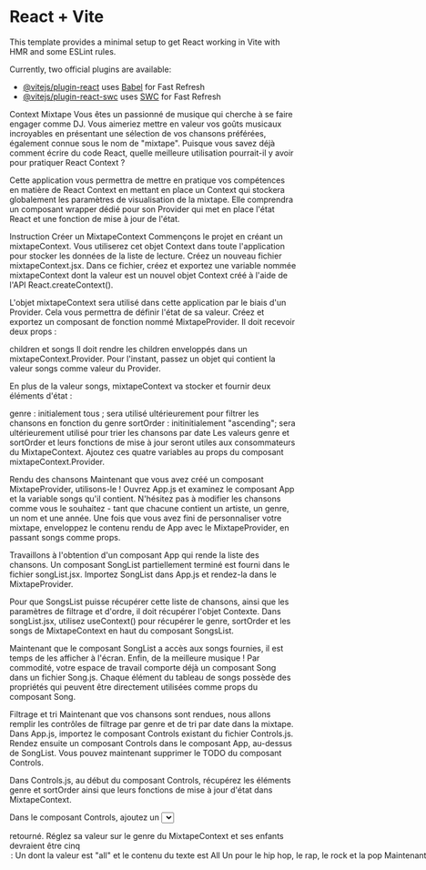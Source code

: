 # React + Vite

This template provides a minimal setup to get React working in Vite with HMR and some ESLint rules.

Currently, two official plugins are available:

- [@vitejs/plugin-react](https://github.com/vitejs/vite-plugin-react/blob/main/packages/plugin-react/README.md) uses [Babel](https://babeljs.io/) for Fast Refresh
- [@vitejs/plugin-react-swc](https://github.com/vitejs/vite-plugin-react-swc) uses [SWC](https://swc.rs/) for Fast Refresh


<!-- What to do here -->

Context Mixtape
Vous êtes un passionné de musique qui cherche à se faire engager comme DJ. Vous aimeriez mettre en valeur vos goûts musicaux incroyables en présentant une sélection de vos chansons préférées, également connue sous le nom de "mixtape". Puisque vous savez déjà comment écrire du code React, quelle meilleure utilisation pourrait-il y avoir pour pratiquer React Context ?

Cette application vous permettra de mettre en pratique vos compétences en matière de React Context en mettant en place un Context qui stockera globalement les paramètres de visualisation de la mixtape. Elle comprendra un composant wrapper dédié pour son Provider qui met en place l'état React et une fonction de mise à jour de l'état.

Instruction
Créer un MixtapeContext
Commençons le projet en créant un mixtapeContext. Vous utiliserez cet objet Context dans toute l'application pour stocker les données de la liste de lecture.
Créez un nouveau fichier mixtapeContext.jsx. Dans ce fichier, créez et exportez une variable nommée mixtapeContext dont la valeur est un nouvel objet Context créé à l'aide de l'API React.createContext().

L'objet mixtapeContext sera utilisé dans cette application par le biais d'un Provider. Cela vous permettra de définir l'état de sa valeur.
Créez et exportez un composant de fonction nommé MixtapeProvider. Il doit recevoir deux props :

children et songs Il doit rendre les children enveloppés dans un mixtapeContext.Provider. Pour l'instant, passez un objet qui contient la valeur songs comme valeur du Provider.

En plus de la valeur songs, mixtapeContext va stocker et fournir deux éléments d'état :

genre : initialement tous ; sera utilisé ultérieurement pour filtrer les chansons en fonction du genre
sortOrder : initinitialement "ascending"; sera ultérieurement utilisé pour trier les chansons par date
Les valeurs genre et sortOrder et leurs fonctions de mise à jour seront utiles aux consommateurs du MixtapeContext. Ajoutez ces quatre variables au props du composant mixtapeContext.Provider.

Rendu des chansons
Maintenant que vous avez créé un composant MixtapeProvider, utilisons-le ! Ouvrez App.js et examinez le composant App et la variable songs qu'il contient. N'hésitez pas à modifier les chansons comme vous le souhaitez - tant que chacune contient un artiste, un genre, un nom et une année. Une fois que vous avez fini de personnaliser votre mixtape, enveloppez le contenu rendu de App avec le MixtapeProvider, en passant songs comme props.

Travaillons à l'obtention d'un composant App qui rende la liste des chansons. Un composant SongList partiellement terminé est fourni dans le fichier songList.jsx. Importez SongList dans App.js et rendez-la dans le MixtapeProvider.

Pour que SongsList puisse récupérer cette liste de chansons, ainsi que les paramètres de filtrage et d'ordre, il doit récupérer l'objet Contexte. Dans songList.jsx, utilisez useContext() pour récupérer le genre, sortOrder et les songs de MixtapeContext en haut du composant SongsList.

Maintenant que le composant SongList a accès aux songs fournies, il est temps de les afficher à l'écran. Enfin, de la meilleure musique ! Par commodité, votre espace de travail comporte déjà un composant Song dans un fichier Song.js. Chaque élément du tableau de songs possède des propriétés qui peuvent être directement utilisées comme props du composant Song.

Filtrage et tri
Maintenant que vos chansons sont rendues, nous allons remplir les contrôles de filtrage par genre et de tri par date dans la mixtape.
Dans App.js, importez le composant Controls existant du fichier Controls.js. Rendez ensuite un composant Controls dans le composant App, au-dessus de SongList. Vous pouvez maintenant supprimer le TODO du composant Controls.

Dans Controls.js, au début du composant Controls, récupérez les éléments genre et sortOrder ainsi que leurs fonctions de mise à jour d'état dans MixtapeContext.

Dans le composant Controls, ajoutez un <select>comme enfant du <div> retourné. Réglez sa valeur sur le genre du MixtapeContext et ses enfants devraient être cinq <option> :

Un dont la valeur est "all" et le contenu du texte est All
Un pour le hip hop, le rap, le rock et la pop
Maintenant que la sélection a les options dont elle a besoin, nous pouvons l'utiliser pour contrôler le contexte. Donnez au <select> un gestionnaire d'événement onChange qui met à jour la valeur genre du MixtapeContext.

Le contrôle du genre n'est utile que si les chansons sont filtrées en fonction de ce genre. Dans le composant SongList, filtrez les chansons affichées en fonction de la valeur du genre. Si le genre est "all", toutes les chansons doivent être affichées ; sinon, seules les chansons dont la propriété .genre correspond au genre du contexte doivent être affichées.

Travaillons ensuite sur sortOrder. Il sera également contrôlé par des éléments du composant Controls. De retour dans le composant Controls, ajoutez cette fois un composant <button> après le composant <select>. Le texte du bouton doit afficher la valeur actuelle de sortOrder. Ensuite, donnez au <button> un gestionnaire d'événement onClick qui fait basculer l'ordre entre "ascending" et "descending".

Enfin, retournez au composant SongList et triez les chansons filtrées. Si l'ordre est "ascending", les années inférieures doivent être placées en premier ; si l'ordre est "descending", les années supérieures doivent être placées en premier. À ce stade, toutes les commandes doivent être correctement connectées. Vous devriez pouvoir filtrer les chansons par genre et modifier leur ordre de tri. C'est très bien !